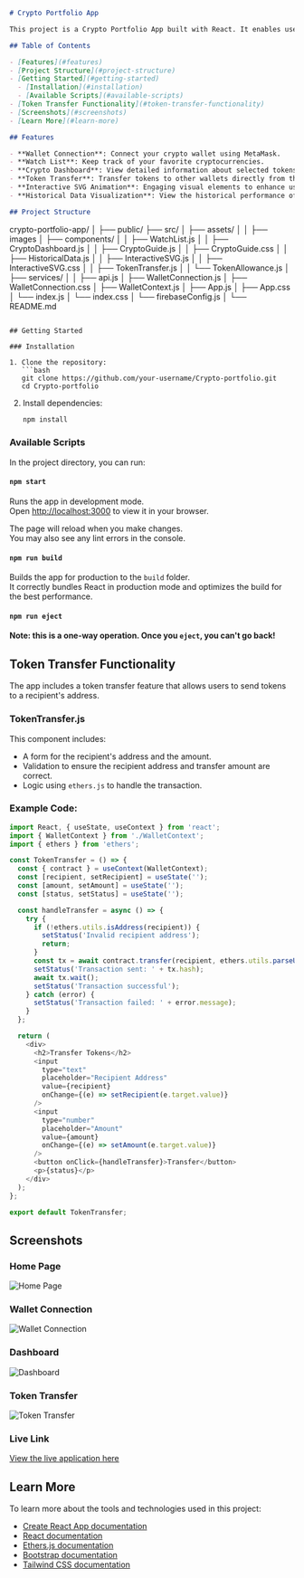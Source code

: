 
```markdown
# Crypto Portfolio App

This project is a Crypto Portfolio App built with React. It enables users to connect their crypto wallet, view their crypto assets, track a watch list of tokens, and perform token transfers. The app also includes features like historical data visualization, a crypto dashboard, and an interactive SVG animation.

## Table of Contents

- [Features](#features)
- [Project Structure](#project-structure)
- [Getting Started](#getting-started)
  - [Installation](#installation)
  - [Available Scripts](#available-scripts)
- [Token Transfer Functionality](#token-transfer-functionality)
- [Screenshots](#screenshots)
- [Learn More](#learn-more)

## Features

- **Wallet Connection**: Connect your crypto wallet using MetaMask.
- **Watch List**: Keep track of your favorite cryptocurrencies.
- **Crypto Dashboard**: View detailed information about selected tokens along with the interactive graph.
- **Token Transfer**: Transfer tokens to other wallets directly from the app.
- **Interactive SVG Animation**: Engaging visual elements to enhance user experience.
- **Historical Data Visualization**: View the historical performance of cryptocurrencies.

## Project Structure

```
crypto-portfolio-app/
│
├── public/
├── src/
│   ├── assets/
│   │   ├── images
│   ├── components/
│   │   ├── WatchList.js
│   │   ├── CryptoDashboard.js
│   │   ├── CryptoGuide.js
│   │   ├── CryptoGuide.css
│   │   ├── HistoricalData.js
│   │   ├── InteractiveSVG.js
│   │   ├── InteractiveSVG.css
│   │   ├── TokenTransfer.js
│   │   └── TokenAllowance.js
│   ├── services/
│   │   ├── api.js
│   ├── WalletConnection.js
│   ├── WalletConnection.css
│   ├── WalletContext.js
│   ├── App.js
│   ├── App.css
│   └── index.js
│   └── index.css
│   └── firebaseConfig.js
│
└── README.md
```

## Getting Started

### Installation

1. Clone the repository:
   ```bash
   git clone https://github.com/your-username/Crypto-portfolio.git
   cd Crypto-portfolio
   ```

2. Install dependencies:
   ```bash
   npm install
   ```

### Available Scripts

In the project directory, you can run:

#### `npm start`

Runs the app in development mode.\
Open [http://localhost:3000](http://localhost:3000) to view it in your browser.

The page will reload when you make changes.\
You may also see any lint errors in the console.

#### `npm run build`

Builds the app for production to the `build` folder.\
It correctly bundles React in production mode and optimizes the build for the best performance.

#### `npm run eject`

**Note: this is a one-way operation. Once you `eject`, you can't go back!**

## Token Transfer Functionality

The app includes a token transfer feature that allows users to send tokens to a recipient's address.

### TokenTransfer.js

This component includes:

- A form for the recipient's address and the amount.
- Validation to ensure the recipient address and transfer amount are correct.
- Logic using `ethers.js` to handle the transaction.

### Example Code:

```javascript
import React, { useState, useContext } from 'react';
import { WalletContext } from './WalletContext';
import { ethers } from 'ethers';

const TokenTransfer = () => {
  const { contract } = useContext(WalletContext);
  const [recipient, setRecipient] = useState('');
  const [amount, setAmount] = useState('');
  const [status, setStatus] = useState('');

  const handleTransfer = async () => {
    try {
      if (!ethers.utils.isAddress(recipient)) {
        setStatus('Invalid recipient address');
        return;
      }
      const tx = await contract.transfer(recipient, ethers.utils.parseUnits(amount, 18));
      setStatus('Transaction sent: ' + tx.hash);
      await tx.wait();
      setStatus('Transaction successful');
    } catch (error) {
      setStatus('Transaction failed: ' + error.message);
    }
  };

  return (
    <div>
      <h2>Transfer Tokens</h2>
      <input
        type="text"
        placeholder="Recipient Address"
        value={recipient}
        onChange={(e) => setRecipient(e.target.value)}
      />
      <input
        type="number"
        placeholder="Amount"
        value={amount}
        onChange={(e) => setAmount(e.target.value)}
      />
      <button onClick={handleTransfer}>Transfer</button>
      <p>{status}</p>
    </div>
  );
};

export default TokenTransfer;
```

## Screenshots

### Home Page
![Home Page](screenshots/ss1.jpg)

### Wallet Connection
![Wallet Connection](screenshots/ss2.jpg)

### Dashboard
![Dashboard](screenshots/ss3.jpg)

### Token Transfer
![Token Transfer](screenshots/ss4.jpg)

### Live Link
[View the live application here](https://magnificent-tapioca-bbe60e.netlify.app/)

## Learn More

To learn more about the tools and technologies used in this project:

- [Create React App documentation](https://facebook.github.io/create-react-app/docs/getting-started)
- [React documentation](https://reactjs.org/)
- [Ethers.js documentation](https://docs.ethers.io/v5/)
- [Bootstrap documentation](https://getbootstrap.com/)
- [Tailwind CSS documentation](https://tailwindcss.com/docs)

```
